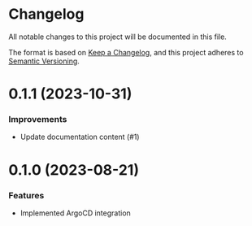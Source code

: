 # Changelog

All notable changes to this project will be documented in this file.

The format is based on [Keep a Changelog](https://keepachangelog.com/en/1.0.0/),
and this project adheres to [Semantic Versioning](https://semver.org/spec/v2.0.0.html).

<!-- towncrier release notes start -->

# 0.1.1 (2023-10-31)

### Improvements

- Update documentation content (#1)


# 0.1.0 (2023-08-21)

### Features

- Implemented ArgoCD integration
